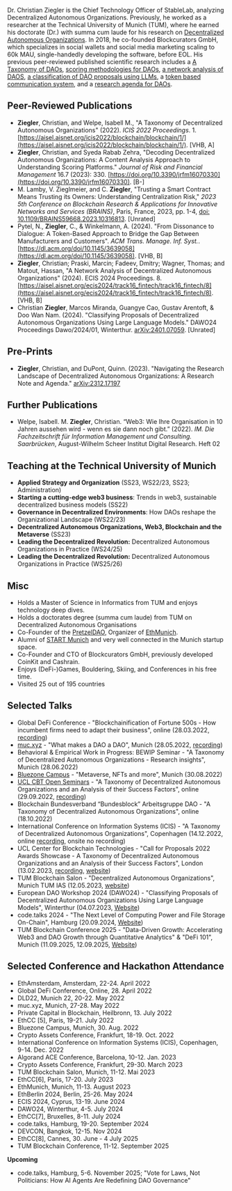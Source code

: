 Dr. Christian Ziegler is the Chief Technology Officer of StableLab, analyzing Decentralized Autonomous Organizations. Previously, he worked as a researcher at the Technical University of Munich (TUM), where he earned his doctorate (Dr.) with summa cum laude for his research on [Decentralized Autonomous Organizations](https://mediatum.ub.tum.de/?id=1735939). In 2018, he co-founded Blockcurators GmbH, which specializes in social wallets and social media marketing scaling to 60k MAU, single-handedly developing the software, before EOL. His previous peer-reviewed published scientific research includes a [A Taxonomy of DAOs](https://mediatum.ub.tum.de/doc/1709396/document.pdf), [scoring methodologies for DAOs](https://www.mdpi.com/1911-8074/16/7/330), [a network analysis of DAOS](https://mediatum.ub.tum.de/doc/1742459/document.pdf), [a classification of DAO proposals using LLMs](https://arxiv.org/abs/2401.07059), a [token based communication system](https://dl.acm.org/doi/10.1145/3639058), and a [research agenda for DAOs](https://arxiv.org/abs/2312.17197).

## Peer-Reviewed Publications

- **Ziegler**, Christian, and Welpe, Isabell M., "A Taxonomy of Decentralized Autonomous Organizations" (2022). *ICIS 2022 Proceedings*. 1. [https://aisel.aisnet.org/icis2022/blockchain/blockchain/1/](https://aisel.aisnet.org/icis2022/blockchain/blockchain/1/). [VHB, A]
- **Ziegler**, Christian, and Syeda Rabab Zehra, "Decoding Decentralized Autonomous Organizations: A Content Analysis Approach to Understanding Scoring Platforms." *Journal of Risk and Financial Management* 16.7 (2023): 330. [https://doi.org/10.3390/jrfm16070330](https://doi.org/10.3390/jrfm16070330). [B-]
- M. Lamby, V. Zieglmeier, and C. **Ziegler**, "Trusting a Smart Contract Means Trusting its Owners: Understanding Centralization Risk," *2023 5th Conference on Blockchain Research & Applications for Innovative Networks and Services (BRAINS)*, Paris, France, 2023, pp. 1-4, [doi: 10.1109/BRAINS59668.2023.10316813](https://doi.org/10.1109/BRAINS59668.2023.10316813). [Unrated]
- Pytel, N., **Ziegler**, C., & Winkelmann, A. (2024). "From Dissonance to Dialogue: A Token-Based Approach to Bridge the Gap Between Manufacturers and Customers". *ACM Trans. Manage. Inf. Syst.*. [https://dl.acm.org/doi/10.1145/3639058](https://dl.acm.org/doi/10.1145/3639058). [VHB, B]
- **Ziegler**, Christian; Praski, Marcin; Fadeev, Dmitry; Wagner, Thomas; and Matout, Hassan, "A Network Analysis of Decentralized Autonomous Organizations" (2024). ECIS 2024 Proceedings. 8. [https://aisel.aisnet.org/ecis2024/track16_fintech/track16_fintech/8](https://aisel.aisnet.org/ecis2024/track16_fintech/track16_fintech/8). [VHB, B]
- Christian **Ziegler**, Marcos Miranda, Guangye Cao, Gustav Arentoft, & Doo Wan Nam. (2024). "Classifying Proposals of Decentralized Autonomous Organizations Using Large Language Models." DAWO24 Proceedings Dawo/2024/01, Winterthur. [arXiv:2401.07059](https://arxiv.org/abs/2401.07059). [Unrated]

## Pre-Prints

- **Ziegler**, Christian, and DuPont, Quinn. (2023). "Navigating the Research Landscape of Decentralized Autonomous Organizations: A Research Note and Agenda." [arXiv:2312.17197](https://arxiv.org/abs/2312.17197)

## Further Publications

- Welpe, Isabell. M. **Ziegler**, Christian. “Web3: Wie Ihre Organisation in 10 Jahren aussehen wird - wenn es sie dann noch gibt.” (2022). *IM. Die Fachzeitschrift für Information Management und Consulting. Saarbrücken*, August-Wilhelm Scheer Institut Digital Research. Heft 02

## Teaching at the Technical University of Munich

- **Applied Strategy and Organization** (SS23, WS22/23, SS23; Administration)
- **Starting a cutting-edge web3 business**: Trends in web3, sustainable decentralized business models (SS22)
- **Governance in Decentralized Environments**: How DAOs reshape the Organizational Landscape (WS22/23)
- **Decentralized Autonomous Organizations, Web3, Blockchain and the Metaverse** (SS23)
- **Leading the Decentralized Revolution:** Decentralized Autonomous Organizations in Practice (WS24/25)
- **Leading the Decentralized Revolution:** Decentralized Autonomous Organizations in Practice (WS25/26)

## Misc

- Holds a Master of Science in Informatics from TUM and enjoys technology deep dives.
- Holds a doctorates degree (summa cum laude) from TUM on Decentralized Autonomous Organisations
- Co-Founder of the [PretzelDAO](https://pretzeldao.com), Organizer of [EthMunich](https://ethmunich.de/).
- Alumni of [START Munich](https://www.startmunich.de/) and very well connected in the Munich startup space.
- Co-Founder and CTO of Blockcurators GmbH, previously developed CoinKit and Cashrain.
- Enjoys (DeFi-)Games, Bouldering, Skiing, and Conferences in his free time.
- Visited 25 out of 195 countries

## Selected Talks

- Global DeFi Conference - "Blockchainification of Fortune 500s - How incumbent firms need to adapt their business", online (28.03.2022, [recording](https://www.notion.so/d850b0c813014a4891f0a656765350ed?pvs=21))
- [muc.xyz](http://muc.xyz) - "What makes a DAO a DAO", Munich (28.05.2022, [recording](https://youtu.be/hW1C6MZHR-I?t=12784))
- Behavioral & Empirical Work in Progress: BEWIP Seminar - "A Taxonomy of Decentralized Autonomous Organizations - Research insights", Munich (28.06.2022)
- [Bluezone Campus](https://bluezone.show/) - "Metaverse, NFTs and more", Munich (30.08.2022)
- [UCL CBT Open Seminars](http://blockchain.cs.ucl.ac.uk/online-open-seminars/) - "A Taxonomy of Decentralized Autonomous Organizations and an Analysis of their Success Factors", online (29.09.2022, [recording](http://blockchain.cs.ucl.ac.uk/online-open-seminars/))
- Blockchain Bundesverband “Bundesblock” Arbeitsgruppe DAO - "A Taxonomy of Decentralized Autonomous Organizations", online (18.10.2022)
- International Conference on Information Systems (ICIS) - "A Taxonomy of Decentralized Autonomous Organizations", Copenhagen (14.12.2022, online [recording](https://aisel.aisnet.org/icis2022/blockchain/blockchain/1/), onsite no recording)
- UCL Center for Blockchain Technologies - "Call for Proposals 2022 Awards Showcase - A Taxonomy of Decentralized Autonomous Organizations and an Analysis of their Success Factors", London (13.02.2023, [recording](https://player.vimeo.com/video/799166629), [website](http://blockchain.cs.ucl.ac.uk/call-for-proposals-2022-awards/))
- TUM Blockchain Salon - "Decentralized Autonomous Organizations", Munich TUM IAS (12.05.2023, [website](https://hedgedoc.net.in.tum.de/s/xDwzUxvFV))
- European DAO Workshop 2024 (DAWO24) - "Classifying Proposals of Decentralized Autonomous Organizations Using Large Language Models", Winterthur (04.07.2023, [Website](https://dawo24.org/))
- code.talks 2024 - "The Next Level of Computing Power and File Storage On-Chain", Hamburg (20.09.2024, [Website](https://codetalks.com/))
- TUM Blockchain Conference 2025 - "Data-Driven Growth: Accelerating Web3 and DAO Growth through Quantitative Analytics" & "DeFi 101", Munich (11.09.2025, 12.09.2025, [Website](https://conference.tum-blockchain.com/))

## Selected Conference and Hackathon Attendance

- EthAmsterdam, Amsterdam, 22-24. April 2022
- Global DeFi Conference, Online, 28. April 2022
- DLD22, Munich 22, 20-22. May 2022
- muc.xyz, Munich, 27-28. May 2022
- Private Capital in Blockchain, Heilbronn, 13. July 2022
- EthCC [5], Paris, 19-21. July 2022
- Bluezone Campus, Munich, 30. Aug. 2022
- Crypto Assets Conference, Frankfurt, 18-19. Oct. 2022
- International Conference on Information Systems (ICIS), Copenhagen, 9-14. Dec. 2022
- Algorand ACE Conference, Barcelona, 10-12. Jan. 2023
- Crypto Assets Conference, Frankfurt, 29-30. March 2023
- TUM Blockchain Salon, Munich, 11-12. Mai 2023
- EthCC[6], Paris, 17-20. July 2023
- EthMunich, Munich, 11-13. August 2023
- EthBerlin 2024, Berlin, 25-26. May 2024
- ECIS 2024, Cyprus, 13-19. June 2024
- DAWO24, Winterthur, 4-5. July 2024
- EthCC[7], Bruxelles, 8-11. July 2024
- code.talks, Hamburg, 19-20. September 2024
- DEVCON, Bangkok, 12-15. Nov 2024
- EthCC[8], Cannes, 30. June - 4 July 2025
- TUM Blockchain Conference, 11-12. September 2025

**Upcoming**
- code.talks, Hamburg, 5-6. November 2025; "Vote for Laws, Not Politicians: How AI Agents Are Redefining DAO Governance"

